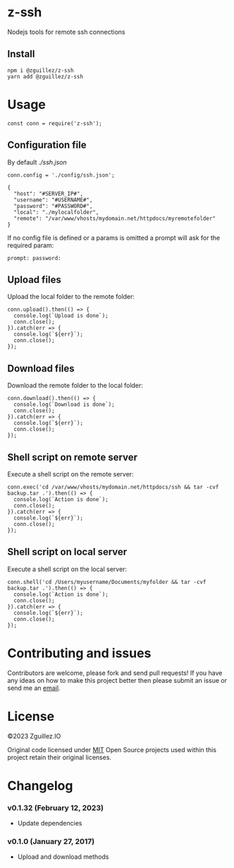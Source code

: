 # z-ssh

Nodejs tools for remote ssh connections

## Install

```
npm i @zguillez/z-ssh
yarn add @zguillez/z-ssh
```

# Usage

```
const conn = require('z-ssh');
```

## Configuration file

By default *./ssh.json*

```
conn.config = './config/ssh.json';
```

```
{
  "host": "#SERVER_IP#",
  "username": "#USERNAME#",
  "password": "#PASSWORD#",
  "local": "./mylocalfolder",
  "remote": "/var/www/vhosts/mydomain.net/httpdocs/myremotefolder"
}
```

If no config file is defined or a params is omitted a prompt will ask for the required param:

```
prompt: password:
```

## Upload files

Upload the local folder to the remote folder:

```
conn.upload().then(() => {
  console.log(`Upload is done`);
  conn.close();
}).catch(err => {
  console.log(`${err}`);
  conn.close();
});
```

## Download files

Download the remote folder to the local folder:

```
conn.download().then(() => {
  console.log(`Download is done`);
  conn.close();
}).catch(err => {
  console.log(`${err}`);
  conn.close();
});
```

## Shell script on remote server

Execute a shell script on the remote server:

```
conn.exec('cd /var/www/vhosts/mydomain.net/httpdocs/ssh && tar -cvf backup.tar .').then(() => {
  console.log(`Action is done`);
  conn.close();
}).catch(err => {
  console.log(`${err}`);
  conn.close();
});
```

## Shell script on local server

Execute a shell script on the local server:

```
conn.shell('cd /Users/myusername/Documents/myfolder && tar -cvf backup.tar .').then(() => {
  console.log(`Action is done`);
  conn.close();
}).catch(err => {
  console.log(`${err}`);
  conn.close();
});
```

# Contributing and issues

Contributors are welcome, please fork and send pull requests! If you have any ideas on how to make this project better
then please submit an issue or send me an [email](guillermo@delaiglesia.email).

# License

©2023 Zguillez.IO

Original code licensed under [MIT](https://en.wikipedia.org/wiki/MIT_License) Open Source projects used within this
project retain their original licenses.

# Changelog

### v0.1.32 (February 12, 2023)

* Update dependencies

### v0.1.0 (January 27, 2017)

* Upload and download methods
